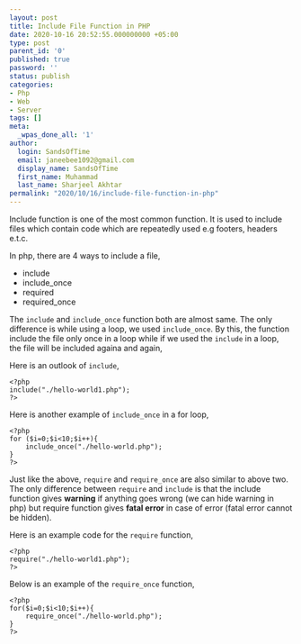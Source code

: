 ```yaml
---
layout: post
title: Include File Function in PHP
date: 2020-10-16 20:52:55.000000000 +05:00
type: post
parent_id: '0'
published: true
password: ''
status: publish
categories:
- Php
- Web
- Server
tags: []
meta:
  _wpas_done_all: '1'
author:
  login: SandsOfTime
  email: janeebee1092@gmail.com
  display_name: SandsOfTime
  first_name: Muhammad
  last_name: Sharjeel Akhtar
permalink: "2020/10/16/include-file-function-in-php"
---
```

Include function is one of the most common function. It is used to include files which contain code which are repeatedly used e.g footers, headers e.t.c. 

In php, there are 4 ways to include a file,

* include
* include_once
* required
* required_once

The `include` and `include_once` function both are almost same. The only difference is while using a loop, we used `include_once`. By this, the function include the file only once in a loop while if we used the `include` in a loop, the file will be included againa and again,

Here is an outlook of `include`,

```
<?php
include("./hello-world1.php");
?>
```

Here is another example of `include_once` in a for loop,

```
<?php
for ($i=0;$i<10;$i++){
    include_once("./hello-world.php");
}
?>
```

Just like the above, `require` and `require_once` are also similar to above two. The only difference between `require` and `include` is that the include function gives **warning** if anything goes wrong (we can hide warning in php) but require function gives **fatal error** in case of error (fatal error cannot be hidden). 

Here is an example code for the `require` function,

```
<?php
require("./hello-world1.php");
?>
```

Below is an example of the `require_once` function,

```
<?php
for($i=0;$i<10;$i++){
    require_once("./hello-world.php");
}
?>
```